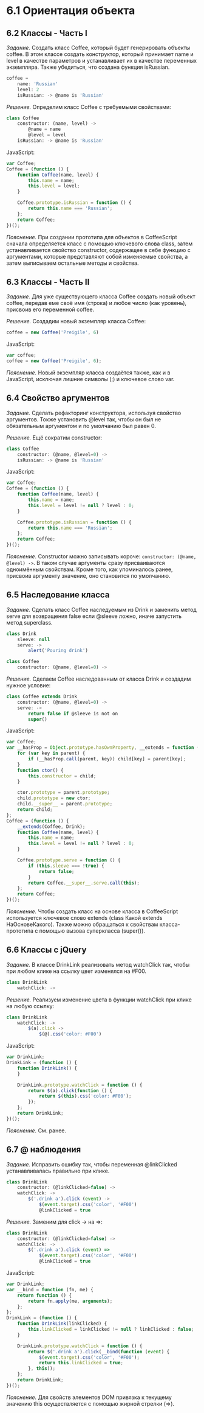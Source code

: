 # 6.1 Ориентация объекта

## 6.2 Классы - Часть I

_Задание._
Создать класс Coffee, который будет генерировать объекты coffee. В этом классе создать конструктор, который принимает name и level в качестве параметров и устанавливает их в качестве переменных экземпляра. Также убедиться, что создана функция isRussian. 
```javascript
coffee =
    name: 'Russian'
    level: 2
    isRussian: -> @name is 'Russian'
```

_Решение._
Определим класс Coffee с требуемыми свойствами:
```javascript
class Coffee
    constructor: (name, level) ->
        @name = name
        @level = level
    isRussian: -> @name is 'Russian'
```
JavaScript:
```javascript
var Coffee;
Coffee = (function () {
    function Coffee(name, level) {
        this.name = name;
        this.level = level;
    }

    Coffee.prototype.isRussian = function () {
        return this.name === 'Russian';
    };
    return Coffee;
})();
```

_Пояснение._
При создании прототипа для объектов в CoffeeScript сначала определяется класс с помощью ключевого слова class, затем устанавливается свойство constructor, содержащее в себе функцию с аргументами, которые представляют собой изменяемые свойства, а затем выписываем остальные методы и свойства. 

## 6.3 Классы - Часть II

_Задание._
Для уже существующего класса Coffee создать новый объект coffee, передав еме своё имя (строка) и любое число (как уровень), присвоив его переменной coffee.

_Решение._
Создадим новый экземпляр класса Coffee:
```javascript
coffee = new Coffee('Preigile', 6)
```
JavaScript:
```javascript
var coffee;
coffee = new Coffee('Preigile', 6);
```

_Пояснение._
Новый экземпляр класса создаётся также, как и в JavaScript, исключая лишние символы (;) и ключевое слово var.

## 6.4 Свойство аргументов

_Задание._
Сделать рефакторинг конструктора, используя свойство аргументов. Токже установить @level так, чтобы он был не обязательным аргументом и по умолчанию был равен 0.

_Решение._
Ещё сократим constructor:
```javascript
class Coffee
    constructor: (@name, @level=0) ->
    isRussian: -> @name is 'Russian'
```
JavaScript:
```javascript
var Coffee;
Coffee = (function () {
    function Coffee(name, level) {
        this.name = name;
        this.level = level != null ? level : 0;
    }

    Coffee.prototype.isRussian = function () {
        return this.name === 'Russian';
    };
    return Coffee;
})();
```

_Пояснение._
Constructor можно записывать короче: `constructor: (@name, @level) ->`. В таком случае аргументы сразу присваиваются одноимённым свойствам. Кроме того, как упоминалось ранее, присвоив аргументу значение, оно становится по умолчанию.

## 6.5 Наследование класса

_Задание._
Сделать класс Coffee наследуемым из Drink и заменить метод serve для возвращения false если @sleeve ложно, иначе запустить метод superclass. 
```javascript
class Drink
    sleeve: null
    serve: ->
        alert('Pouring drink')

class Coffee
    constructor: (@name, @level=0) ->
```

_Решение._
Сделаем Coffee наследованным от класса Drink и создадим нужное условие:
```javascript
class Coffee extends Drink
    constructor: (@name, @level=0) ->
    serve: ->
        return false if @sleeve is not on
        super()
```
JavaScript:
```javascript
var Coffee;
var __hasProp = Object.prototype.hasOwnProperty, __extends = function (child, parent) {
    for (var key in parent) {
        if (__hasProp.call(parent, key)) child[key] = parent[key];
    }
    function ctor() {
        this.constructor = child;
    }

    ctor.prototype = parent.prototype;
    child.prototype = new ctor;
    child.__super__ = parent.prototype;
    return child;
};
Coffee = (function () {
    __extends(Coffee, Drink);
    function Coffee(name, level) {
        this.name = name;
        this.level = level != null ? level : 0;
    }

    Coffee.prototype.serve = function () {
        if (this.sleeve === !true) {
            return false;
        }
        return Coffee.__super__.serve.call(this);
    };
    return Coffee;
})();
```

_Пояснение._
Чтобы создать класс на основе класса в CoffeeScript используется ключевое слово extends (class Какой extends НаОсновеКакого). Также можно обращаться к свойствам класса-прототипа с помощью вызова суперкласса (super()).

## 6.6 Классы с jQuery

_Задание._
В классе DrinkLink реализовать метод watchClick так, чтобы при любом клике на ссылку цвет изменялся на #F00.
```javascript
class DrinkLink
    watchClick: ->
```

_Решение._
Реализуем изменение цвета в функции watchClick при клике на любую ссылку:
```javascript
class DrinkLink
    watchClick: ->
        $(a).click ->
            $(@).css('color: #F00')
```
JavaScript:
```javascript
var DrinkLink;
DrinkLink = (function () {
    function DrinkLink() {
    }

    DrinkLink.prototype.watchClick = function () {
        return $(a).click(function () {
            return $(this).css('color: #F00');
        });
    };
    return DrinkLink;
})();
```

_Пояснение._
См. ранее.

## 6.7 @ наблюдения

_Задание._
Исправить ошибку так, чтобы переменная @linkClicked устанавливалась правильно при клике.
```javascript
class DrinkLink
    constructor: (@linkClicked=false) ->
    watchClick: ->
        $('.drink a').click (event) ->
            $(event.target).css('color', '#F00')
            @linkClicked = true
```

_Решение._
Заменим для click -> на =>:
```javascript
class DrinkLink
    constructor: (@linkClicked=false) ->
    watchClick: ->
        $('.drink a').click (event) =>
            $(event.target).css('color', '#F00')
            @linkClicked = true
```
JavaScript:
```javascript
var DrinkLink;
var __bind = function (fn, me) {
    return function () {
        return fn.apply(me, arguments);
    };
};
DrinkLink = (function () {
    function DrinkLink(linkClicked) {
        this.linkClicked = linkClicked != null ? linkClicked : false;
    }

    DrinkLink.prototype.watchClick = function () {
        return $('.drink a').click(__bind(function (event) {
            $(event.target).css('color', '#F00');
            return this.linkClicked = true;
        }, this));
    };
    return DrinkLink;
})();
```

_Пояснение._
Для свойств элементов DOM привязка к текущему значению this осуществляется с помощью жирной стрелки (=>).